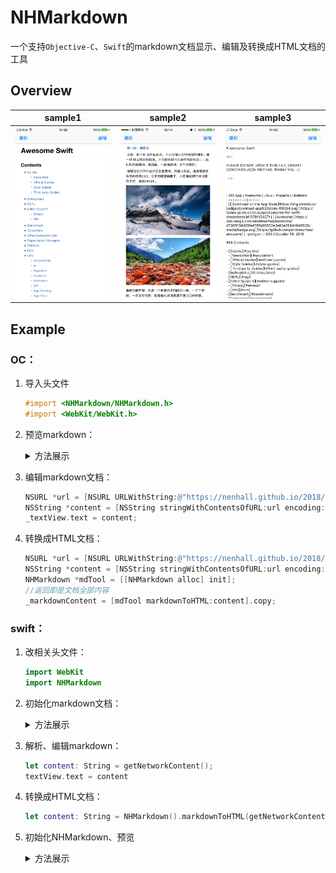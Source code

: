 # NHMarkdown

一个支持`Objective-C`、`Swift`的markdown文档显示、编辑及转换成HTML文档的工具

## Overview

sample1|sample2|sample3
:---------------------:|:---------------------:|:---------------------:
![](https://github.com/nenhall/NHMarkdown/blob/master/img/preview.png)|![](https://github.com/nenhall/NHMarkdown/blob/master/img/preview2.png)|![](https://github.com/nenhall/NHMarkdown/blob/master/img/edit.png)



## Example

### OC：

1. 导入头文件
   ```objective-c
   #import <NHMarkdown/NHMarkdown.h>
   #import <WebKit/WebKit.h>
   ```

2. 预览markdown：
   <details><summary>方法展示</summary>

   ```objective-c
   //获取网络上的内容
   NSURL *url = [NSURL URLWithString:@"https://nenhall.github.io/2018/09/22/1677ziyouxing/"];
   NSString *content = [NSString stringWithContentsOfURL:url encoding:NSUTF8StringEncoding error:nil];
   //获取本地的markdown文档内容
   //NSString *path = [[NSBundle mainBundle] pathForResource:@"穿越318线川藏游记.md" ofType:nil];
   //NSURL *url = [NSURL fileURLWithPath:path];
   //NSString *content = [NSString stringWithContentsOfURL:url encoding:NSUTF8StringEncoding error:nil];
   NHMarkdownView *mdView = [[NHMarkdownView alloc] init];
   mdView.translatesAutoresizingMaskIntoConstraints = NO;
   [self.view addSubview:mdView];
   __weak typeof(self)weakself = self;
   [mdView nh_loadWithMarkdown:content completionHandler:^(WKWebView * _Nonnull wkWeb, WKNavigation * _Nullable wkNav) {
       // Optional: WKUIDelegate, WKNavigationDelegate
       wkWeb.UIDelegate = weakself;
       wkWeb.navigationDelegate = weakself;
   }];
   ```

   </details>

3. 编辑markdown文档：
   ```objective-c
   NSURL *url = [NSURL URLWithString:@"https://nenhall.github.io/2018/09/22/1677ziyouxing/"];
   NSString *content = [NSString stringWithContentsOfURL:url encoding:NSUTF8StringEncoding error:nil];   
   _textView.text = content;
   ```

4. 转换成HTML文档：

   ```objective-c
   NSURL *url = [NSURL URLWithString:@"https://nenhall.github.io/2018/09/22/1677ziyouxing/"];
   NSString *content = [NSString stringWithContentsOfURL:url encoding:NSUTF8StringEncoding error:nil];   
   NHMarkdown *mdTool = [[NHMarkdown alloc] init];
   //返回即是文档全部内容
   _markdownContent = [mdTool markdownToHTML:content].copy;
   ```


### swift：

1. 改相关头文件：

   ```swift
   import WebKit
   import NHMarkdown
   ```

2. 初始化markdown文档：
   <details><summary>方法展示</summary>

   ```swift
   /** 获取网络上的内容 */
   func getNetworkContent() -> String {
       let path: String = "https://nenhall.github.io/2018/09/22/1677ziyouxing/"
       guard let url: URL = URL(string: path),
       let content = try? String(contentsOf: url, encoding:String.Encoding.utf8)
       else {
           return ""
       };
       return content;
   }
   /** 获取本地的markdown文档内容 */
   func getLocalContent() -> String {
       if let path = Bundle.main.url(forResource: "穿越318线川藏游记", withExtension: "md") {
           do{
               return try String(contentsOf: path, encoding:String.Encoding.utf8)
           } catch {
               return ""
           }
       }
       return "";
   }
   ```

   </details>

3. 解析、编辑markdown：

   ```swift
   let content: String = getNetworkContent();
   textView.text = content
   ```

4. 转换成HTML文档：

   ```swift
   let content: String = NHMarkdown().markdownToHTML(getNetworkContent());
   ```

5. 初始化NHMarkdown、预览

   <details><summary>方法展示</summary>

   ```swift
   /** 初始化markdown View */
       func initializeMarkdownView(content: String) -> Void {
           let screenSize = UIScreen.main.bounds
           markView.backgroundColor = UIColor.red
           markView.frame = CGRect(x: 0, y: 64, width: screenSize.width, height: screenSize.height - 64)
           markView.onRendered = {
               [weak self] (height) in
               if let _ = self {
                   // Optional: you can know the change of height in this block
                   print("onRendered height: \(height ?? 0)")
               }
           }
           self.view.addSubview(markView)
           markView.load(markdown: content, options: .default) { [weak self] (wkView: WKWebView, wkNav: WKNavigation?) in
               // Optional: WKUIDelegate, WKNavigationDelegate
               wkView.uiDelegate = self;
               wkView.navigationDelegate = self;
               // Optional: you can change font-size with a value of percent here
               self?.markView.setFontSize(percent: 128)
               printLog("load finish!")
           }
       }
   ```

   </details>



